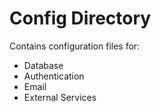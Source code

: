 # Config Directory
Contains configuration files for:
- Database
- Authentication
- Email
- External Services
